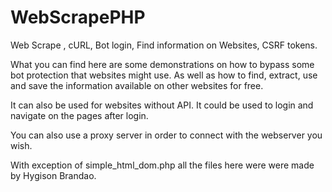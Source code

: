 # WebScrapePHP
Web Scrape , cURL, Bot login, Find information on Websites, CSRF tokens.


What you can find here are some demonstrations on how to bypass some bot 
protection that websites might use. As well as how to find, extract, use 
and save the information available on other websites for free.

It can also be used for websites without API.
It could be used to login and navigate on the pages after login.

You can also use a proxy server in order to connect with the webserver you wish.

With exception of simple_html_dom.php all the files here were were made by Hygison Brandao.
